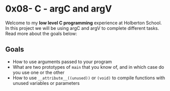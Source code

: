 # 0x08- C - argC and argV

Welcome to my  **low level C programming** experience at Holberton School. In this project we will be using argC and argV to complete different tasks. Read more about the goals below:


## Goals
-   How to use arguments passed to your program
-   What are two prototypes of  `main`  that you know of, and in which case do you use one or the other
-   How to use  `__attribute__((unused))`  or  `(void)`  to compile functions with unused variables or parameters




